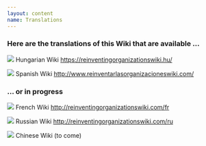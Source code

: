 ```yaml
---
layout: content
name: Translations
---
```

### Here are the translations of this Wiki that are available …

![](/media/flaghungary.ico) Hungarian Wiki <https://reinventingorganizationswiki.hu/>

![](/media/flagspain.ico) Spanish Wiki <http://www.reinventarlasorganizacioneswiki.com/>

### … or in progress

![](/media/flagfrance.ico) French Wiki <http://reinventingorganizationswiki.com/fr>

![](/media/flagrussia.ico) Russian Wiki <http://reinventingorganizationswiki.com/ru>

![](/media/flagchina.ico) Chinese Wiki (to come)